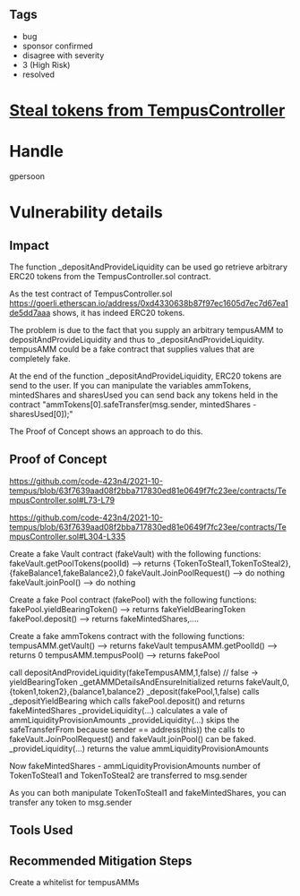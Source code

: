 ## Tags

- bug
- sponsor confirmed
- disagree with severity
- 3 (High Risk)
- resolved

# [Steal tokens from TempusController](https://github.com/code-423n4/2021-10-tempus-findings/issues/10) 

# Handle

gpersoon


# Vulnerability details

## Impact
The function _depositAndProvideLiquidity can be used go retrieve arbitrary ERC20 tokens from the TempusController.sol contract.

As the test contract of TempusController.sol https://goerli.etherscan.io/address/0xd4330638b87f97ec1605d7ec7d67ea1de5dd7aaa shows, it has indeed ERC20 tokens.

The problem is due to the fact that you supply an arbitrary tempusAMM to depositAndProvideLiquidity and thus to _depositAndProvideLiquidity. 
tempusAMM could be a fake contract that supplies values that are completely fake.

At the end of the function _depositAndProvideLiquidity, ERC20 tokens are send to the user. If you can manipulate the variables ammTokens,  mintedShares  and sharesUsed you can send back
any tokens held in the contract
"ammTokens[0].safeTransfer(msg.sender, mintedShares - sharesUsed[0]);"

The Proof of Concept shows an approach to do this. 


## Proof of Concept
https://github.com/code-423n4/2021-10-tempus/blob/63f7639aad08f2bba717830ed81e0649f7fc23ee/contracts/TempusController.sol#L73-L79

https://github.com/code-423n4/2021-10-tempus/blob/63f7639aad08f2bba717830ed81e0649f7fc23ee/contracts/TempusController.sol#L304-L335

Create a fake Vault contract (fakeVault) with the following functions:
fakeVault.getPoolTokens(poolId) --> returns {TokenToSteal1,TokenToSteal2},{fakeBalance1,fakeBalance2},0
fakeVault.JoinPoolRequest() --> do nothing
fakeVault.joinPool() --> do nothing

Create a fake Pool contract (fakePool) with the following functions:
fakePool.yieldBearingToken() --> returns fakeYieldBearingToken
fakePool.deposit() --> returns fakeMintedShares,....

Create a fake ammTokens contract with the following functions:
tempusAMM.getVault() --> returns fakeVault
tempusAMM.getPoolId() --> returns 0
tempusAMM.tempusPool() --> returns fakePool


call depositAndProvideLiquidity(fakeTempusAMM,1,false) // false -> yieldBearingToken
_getAMMDetailsAndEnsureInitialized returns fakeVault,0, {token1,token2},{balance1,balance2}
_deposit(fakePool,1,false) calls _depositYieldBearing which calls fakePool.deposit()  and returns fakeMintedShares
_provideLiquidity(...)  calculates a vale of ammLiquidityProvisionAmounts
_provideLiquidity(...)  skips the safeTransferFrom because sender == address(this)) 
the calls to fakeVault.JoinPoolRequest() and fakeVault.joinPool() can be faked.
_provideLiquidity(...)  returns the value ammLiquidityProvisionAmounts

Now fakeMintedShares - ammLiquidityProvisionAmounts number of TokenToSteal1 and TokenToSteal2 are transferred to msg.sender

As you can both manipulate TokenToSteal1 and fakeMintedShares, you can transfer any token to msg.sender

## Tools Used

## Recommended Mitigation Steps
Create a whitelist for tempusAMMs


